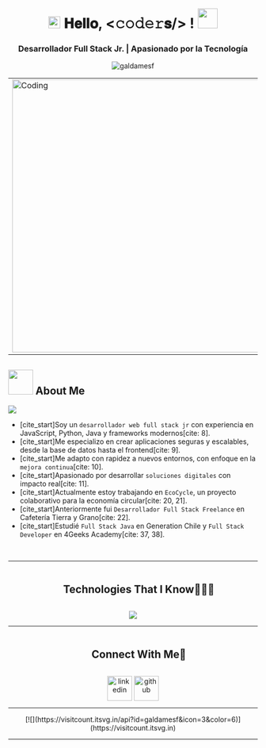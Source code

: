 
<h1 align="center">
    <a target="_blank">
      <img src="https://github.com/JayantGoel001/JayantGoel001/blob/master/GIF/Earth.gif" width="24px" style="max-width:100%;">
    </a>
    𝐇𝐞𝐥𝐥𝐨, &lt;𝚌𝚘𝚍𝚎𝚛𝐬/&gt; !
    <a target="_blank">
      <img src="https://github.com/JayantGoel001/JayantGoel001/blob/master/GIF/Hi.gif" width="40px" />
    </a>
</h1>
<h3 align="center">Desarrollador Full Stack Jr. | Apasionado por la Tecnología</h3>
<p align="center"> <img src="https://komarev.com/ghpvc/?username=galdamesf&label=Profile%20views&color=0e75b6&style=flat" alt="galdamesf" /> </p>

<div align="center">
  <table>
    <tr border="none">
      <td>
        <img align="center" alt="Coding" width="550" src="https://repository-images.githubusercontent.com/588181932/e36ec678-7984-4cdd-8e4c-a3932772ff8e">
      </td>
    </tr>
  </table>
</div>


## <picture><img src = "https://github.com/7oSkaaa/7oSkaaa/blob/main/Images/about_me.gif?raw=true" width = 50px></picture> About Me
<img src="https://user-images.githubusercontent.com/73097560/115834477-dbab4500-a447-11eb-908a-139a6edaec5c.gif">

- [cite_start]Soy un `desarrollador web full stack jr` con experiencia en JavaScript, Python, Java y frameworks modernos[cite: 8].
- [cite_start]Me especializo en crear aplicaciones seguras y escalables, desde la base de datos hasta el frontend[cite: 9].
- [cite_start]Me adapto con rapidez a nuevos entornos, con enfoque en la `mejora continua`[cite: 10].
- [cite_start]Apasionado por desarrollar `soluciones digitales` con impacto real[cite: 11].
- [cite_start]Actualmente estoy trabajando en `EcoCycle`, un proyecto colaborativo para la economía circular[cite: 20, 21].
- [cite_start]Anteriormente fui `Desarrollador Full Stack Freelance` en Cafetería Tierra y Grano[cite: 22].
- [cite_start]Estudié `Full Stack Java` en Generation Chile y `Full Stack Developer` en 4Geeks Academy[cite: 37, 38].

<br>

---

<div id="user-content-toc">
  <ul align="center">
    <summary><h2 style="display: inline-block">Technologies That I Know👨🏻‍💻</h2></summary>
  </ul>
</div>
<p align="center">
  <a href="https://skillicons.dev">
    <img src="https://skillicons.dev/icons?i=js,react,nodejs,java,spring,py,flask,mysql,html,css,bootstrap,postgres,git,github,api&perline=14" />
  </a>
</p>

---

<div id="user-content-toc">
  <ul align="center">
    <summary><h2 style="display: inline-block">Connect With Me🤝</h2></summary>
  </ul>
</div>

<p align="center">
<a href="https://www.linkedin.com/in/fernandogaldamesv/" target="blank"><img align="center" src="https://user-images.githubusercontent.com/88904952/234979284-68c11d7f-1acc-4f0c-ac78-044e1037d7b0.png" alt="linkedin" height="50" width="50" /></a>
<a href="https://github.com/galdamesf" target="blank"><img align="center" src="https://user-images.githubusercontent.com/88904952/234981169-2dd1e58f-4b7e-468c-8213-034ba62156c3.png" alt="github" height="50" width="50" /></a> 
</p>

---

<div align="center">
[![](https://visitcount.itsvg.in/api?id=galdamesf&icon=3&color=6)](https://visitcount.itsvg.in)
</div>

---
